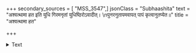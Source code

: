 +++
secondary_sources = [ "MSS_3547",]
jsonClass = "Subhaashita"
text = "अश्वत्थामा हत इति युधि गिरमनृतां युधिष्ठिरोऽवादीत्।  \nपुनरनुतापमवापत् पापं कृत्वानुतप्येत॥"
title = "अश्वत्थामा हत"

+++

<details><summary>Text</summary>

अश्वत्थामा हत इति युधि गिरमनृतां युधिष्ठिरोऽवादीत्।  
पुनरनुतापमवापत् पापं कृत्वानुतप्येत॥
</details>
